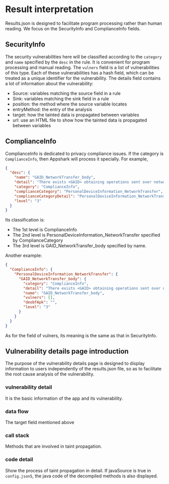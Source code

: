 # Result interpretation

Results.json is designed to facilitate program processing rather than human reading. We focus on the SecurityInfo and ComplianceInfo fields.

## SecurityInfo

The security vulnerabilities here will be classified according to the `category` and `name` specified by the `desc` in the rule. It is convenient for program processing and manual reading.
The `vulners` field is a list of vulnerabilities of this type. Each of these vulnerabilities has a hash field, which can be treated as a unique identifier for the vulnerability.
The details field contains a lot of information about the vulnerability:

- Source: variables matching the source field in a rule
- Sink: variables matching the sink field in a rule
- position: the method where the source variable locates
- entryMethod: the entry of the analysis
- target: how the tainted data is propagated between variables
- url: use an HTML file to show how the tainted data is propagated between variables

## ComplianceInfo

ComplianceInfo is dedicated to privacy compliance issues. If the category is `ComplianceInfo`, then Appshark will process it specially. For example,

```json
{
  "desc": {
    "name": "GAID_NetworkTransfer_body",
    "detail": "There exists <GAID> obtaining operations sent over network-body",
    "category": "ComplianceInfo",
    "complianceCategory": "PersonalDeviceInformation_NetworkTransfer",
    "complianceCategoryDetail": "PersonalDeviceInformation_NetworkTransfer",
    "level": "3"
  }
}
```

Its classification is:

- The 1st level is ComplianceInfo
- The 2nd level is PersonalDeviceInformation_NetworkTransfer specified by ComplianceCategory
- The 3rd level is GAID_NetworkTransfer_body specified by name.

Another example:

```json
{
  "ComplianceInfo": {
    "PersonalDeviceInformation_NetworkTransfer": {
      "GAID_NetworkTransfer_body": {
        "category": "ComplianceInfo",
        "detail": "There exists <GAID> obtaining operations sent over network-body",
        "name": "GAID_NetworkTransfer_body",
        "vulners": [],
        "deobfApk": "",
        "level": "3"
      }
    }
  }
}
```

As for the field of vulners, its meaning is the same as that in SecurityInfo.

## Vulnerability details page introduction

The purpose of the vulnerability details page is designed to display information to users independently of the results.json file, so as to facilitate the root cause analysis of the vulnerability.

### vulnerability detail

It is the basic information of the app and its vulnerability.

### data flow

The target field mentioned above

### call stack

Methods that are involved in taint propagation.

### code detail

Show the process of taint propagation in detail. If javaSource is true in `config.json5`, the java code of the decompiled methods is also displayed.
